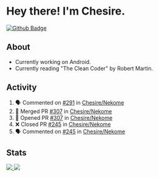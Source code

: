 # Hey there! I'm Chesire.

[![Github Badge](https://img.shields.io/badge/-Github-000?style=flat-square&logo=Github&logoColor=white&link=https://github.com/chesire)](https://github.com/chesire)

## About
<!-- Uses https://github.com/Chesire/natemoo-re -->
* Currently working on Android.
* Currently reading "The Clean Coder" by Robert Martin.
<!--
* Currently listening to: 
<a href="https://natemoo-re-iirbxe7wf.vercel.app/now-playing?open">
    <img src="https://natemoo-re-iirbxe7wf.vercel.app/now-playing" width="256" height="64" alt="Now Playing">
</a>  
-->

## Activity
<!-- Uses https://github.com/jamesgeorge007/github-activity-readme -->
<!--START_SECTION:activity-->
1. 🗣 Commented on [#291](https://github.com/Chesire/Nekome/issues/291) in [Chesire/Nekome](https://github.com/Chesire/Nekome)
2. 🎉 Merged PR [#307](https://github.com/Chesire/Nekome/pull/307) in [Chesire/Nekome](https://github.com/Chesire/Nekome)
3. 💪 Opened PR [#307](https://github.com/Chesire/Nekome/pull/307) in [Chesire/Nekome](https://github.com/Chesire/Nekome)
4. ❌ Closed PR [#245](https://github.com/Chesire/Nekome/pull/245) in [Chesire/Nekome](https://github.com/Chesire/Nekome)
5. 🗣 Commented on [#245](https://github.com/Chesire/Nekome/issues/245) in [Chesire/Nekome](https://github.com/Chesire/Nekome)
<!--END_SECTION:activity-->

## Stats
<a href="https://github-readme-stats.vercel.app/api/top-langs/?username=chesire&theme=tokyonight">
    <img src="https://github-readme-stats.vercel.app/api/top-langs/?username=chesire&layout=compact&theme=tokyonight" >
</a>
<a href="https://github-readme-stats.vercel.app/api?username=chesire&show_icons=true&theme=tokyonight">
    <img src="https://github-readme-stats.vercel.app/api?username=chesire&show_icons=true&theme=tokyonight" >
</a>  
